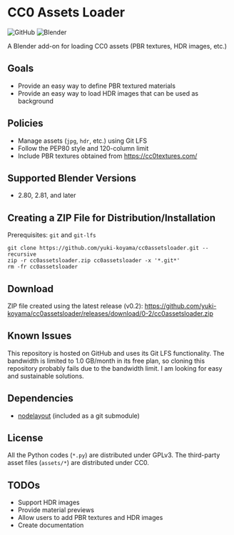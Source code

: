# CC0 Assets Loader

![GitHub](https://img.shields.io/github/license/yuki-koyama/cc0assetsloader)
![Blender](https://img.shields.io/badge/blender-2.80-brightgreen)

A Blender add-on for loading CC0 assets (PBR textures, HDR images, etc.)

## Goals

- Provide an easy way to define PBR textured materials
- Provide an easy way to load HDR images that can be used as background

## Policies

- Manage assets (`jpg`, `hdr`, etc.) using Git LFS
- Follow the PEP80 style and 120-column limit
- Include PBR textures obtained from <https://cc0textures.com/>

## Supported Blender Versions

- 2.80, 2.81, and later

## Creating a ZIP File for Distribution/Installation

Prerequisites: `git` and `git-lfs`

```
git clone https://github.com/yuki-koyama/cc0assetsloader.git --recursive
zip -r cc0assetsloader.zip cc0assetsloader -x '*.git*'
rm -fr cc0assetsloader
```

## Download

ZIP file created using the latest release (v0.2): <https://github.com/yuki-koyama/cc0assetsloader/releases/download/0-2/cc0assetsloader.zip>

## Known Issues

This repository is hosted on GitHub and uses its Git LFS functionality. The bandwidth is limited to 1.0 GB/month in its free plan, so cloning this repository probably fails due to the bandwidth limit. I am looking for easy and sustainable solutions.

## Dependencies

- [nodelayout](https://github.com/yuki-koyama/nodelayout) (included as a git submodule)

## License

All the Python codes (`*.py`) are distributed under GPLv3. The third-party asset files (`assets/*`) are distributed under CC0.

## TODOs

- Support HDR images
- Provide material previews
- Allow users to add PBR textures and HDR images
- Create documentation
